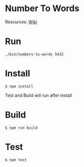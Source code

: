 Number To Words
===

Resources: [Wiki](https://en.wikipedia.org/wiki/English_numerals)

# Run

```
./bin/numbers-to-words 5432
```

# Install

`$ npm install`

Test and Build will run after install

# Build
`$ npm run build`

# Test
`$ npm test`
